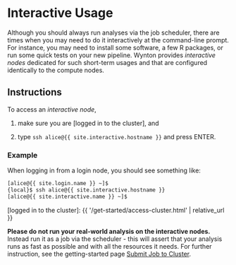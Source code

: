 # Interactive Usage

Although you should always run analyses via the job scheduler, there are times when you may need to do it interactively at the command-line prompt.  For instance, you may need to install some software, a few R packages, or run some quick tests on your new pipeline.  Wynton provides _interactive nodes_ dedicated for such short-term usages and that are configured identically to the compute nodes.


## Instructions

To access an _interactive node_,

1. make sure you are [logged in to the cluster], and

2. type `ssh alice@{{ site.interactive.hostname }}` and press ENTER.


### Example

When logging in from a login node, you should see something like:

```sh
[alice@{{ site.login.name }} ~]$ 
{local}$ ssh alice@{{ site.interactive.hostname }}
[alice@{{ site.interactive.name }} ~]$ 
```


[logged in to the cluster]: {{ '/get-started/access-cluster.html' | relative_url }}




<div class="alert alert-warning" role="alert">
<strong>Please do not run your real-world analysis on the interactive nodes.</strong>  Instead run it as a job via the scheduler - this will assert that your analysis runs as fast as possible and with all the resources it needs.  For further instruction, see the getting-started page <a href="{{ 'get-started/submit-job.html' | relative_url }}">Submit Job to Cluster</a>.
</div>
